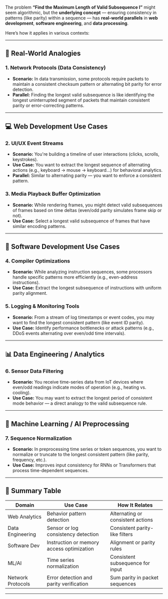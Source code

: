 The problem **“Find the Maximum Length of Valid Subsequence I”** might seem algorithmic, but the **underlying concept** — ensuring consistency in patterns (like parity) within a sequence — has **real-world parallels** in **web development**, **software engineering**, and **data processing**.

Here’s how it applies in various contexts:

---

## 🧠 **Real-World Analogies**

### 1. **Network Protocols (Data Consistency)**

* **Scenario:** In data transmission, some protocols require packets to maintain a consistent checksum pattern or alternating bit parity for error detection.
* **Parallel:** Finding the longest valid subsequence is like identifying the longest uninterrupted segment of packets that maintain consistent parity or error-correcting patterns.

---

## 💻 **Web Development Use Cases**

### 2. **UI/UX Event Streams**

* **Scenario:** You're building a timeline of user interactions (clicks, scrolls, keystrokes).
* **Use Case:** You want to extract the longest sequence of alternating actions (e.g., keyboard → mouse → keyboard...) for behavioral analytics.
* **Parallel:** Similar to alternating parity — you want to enforce a consistent pattern.

### 3. **Media Playback Buffer Optimization**

* **Scenario:** While rendering frames, you might detect valid subsequences of frames based on time deltas (even/odd parity simulates frame skip or not).
* **Use Case:** Select a longest valid subsequence of frames that have similar encoding patterns.

---

## 🧪 **Software Development Use Cases**

### 4. **Compiler Optimizations**

* **Scenario:** While analyzing instruction sequences, some processors handle specific patterns more efficiently (e.g., even-address instructions).
* **Use Case:** Extract the longest subsequence of instructions with uniform parity alignment.

### 5. **Logging & Monitoring Tools**

* **Scenario:** From a stream of log timestamps or event codes, you may want to find the longest consistent pattern (like event ID parity).
* **Use Case:** Identify performance bottlenecks or attack patterns (e.g., DDoS events alternating over even/odd time intervals).

---

## 📊 **Data Engineering / Analytics**

### 6. **Sensor Data Filtering**

* **Scenario:** You receive time-series data from IoT devices where even/odd readings indicate modes of operation (e.g., heating vs. cooling).
* **Use Case:** You may want to extract the longest period of consistent mode behavior — a direct analogy to the valid subsequence rule.

---

## 🤖 **Machine Learning / AI Preprocessing**

### 7. **Sequence Normalization**

* **Scenario:** In preprocessing time series or token sequences, you want to normalize or truncate to the longest consistent pattern (like parity, frequency, etc.).
* **Use Case:** Improves input consistency for RNNs or Transformers that process time-dependent sequences.

---

## 🧾 Summary Table

| Domain            | Use Case                                  | How It Relates                    |
| ----------------- | ----------------------------------------- | --------------------------------- |
| Web Analytics     | Behavior pattern detection                | Alternating or consistent actions |
| Data Engineering  | Sensor or log consistency detection       | Consistent parity-like filters    |
| Software Dev      | Instruction or memory access optimization | Alignment or parity rules         |
| ML/AI             | Time series normalization                 | Consistent subsequence for input  |
| Network Protocols | Error detection and parity verification   | Sum parity in packet sequences    |

---
